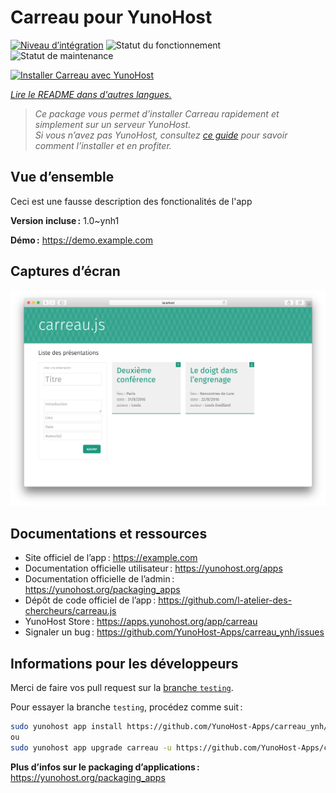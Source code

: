 <!--
Nota bene : ce README est automatiquement généré par <https://github.com/YunoHost/apps/tree/master/tools/readme_generator>
Il NE doit PAS être modifié à la main.
-->

# Carreau pour YunoHost

[![Niveau d’intégration](https://dash.yunohost.org/integration/carreau.svg)](https://ci-apps.yunohost.org/ci/apps/carreau/) ![Statut du fonctionnement](https://ci-apps.yunohost.org/ci/badges/carreau.status.svg) ![Statut de maintenance](https://ci-apps.yunohost.org/ci/badges/carreau.maintain.svg)

[![Installer Carreau avec YunoHost](https://install-app.yunohost.org/install-with-yunohost.svg)](https://install-app.yunohost.org/?app=carreau)

*[Lire le README dans d'autres langues.](./ALL_README.md)*

> *Ce package vous permet d’installer Carreau rapidement et simplement sur un serveur YunoHost.*  
> *Si vous n’avez pas YunoHost, consultez [ce guide](https://yunohost.org/install) pour savoir comment l’installer et en profiter.*

## Vue d’ensemble

Ceci est une fausse description des fonctionalités de l'app


**Version incluse :** 1.0~ynh1

**Démo :** <https://demo.example.com>

## Captures d’écran

![Capture d’écran de Carreau](./doc/screenshots/screenshot.png)

## Documentations et ressources

- Site officiel de l’app : <https://example.com>
- Documentation officielle utilisateur : <https://yunohost.org/apps>
- Documentation officielle de l’admin : <https://yunohost.org/packaging_apps>
- Dépôt de code officiel de l’app : <https://github.com/l-atelier-des-chercheurs/carreau.js>
- YunoHost Store : <https://apps.yunohost.org/app/carreau>
- Signaler un bug : <https://github.com/YunoHost-Apps/carreau_ynh/issues>

## Informations pour les développeurs

Merci de faire vos pull request sur la [branche `testing`](https://github.com/YunoHost-Apps/carreau_ynh/tree/testing).

Pour essayer la branche `testing`, procédez comme suit :

```bash
sudo yunohost app install https://github.com/YunoHost-Apps/carreau_ynh/tree/testing --debug
ou
sudo yunohost app upgrade carreau -u https://github.com/YunoHost-Apps/carreau_ynh/tree/testing --debug
```

**Plus d’infos sur le packaging d’applications :** <https://yunohost.org/packaging_apps>
